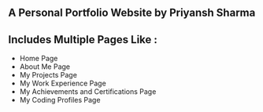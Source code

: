 ## A Personal Portfolio Website by Priyansh Sharma

## Includes Multiple Pages Like : 
- Home Page
- About Me Page
- My Projects Page
- My Work Experience Page
- My Achievements and Certifications Page
- My Coding Profiles Page
